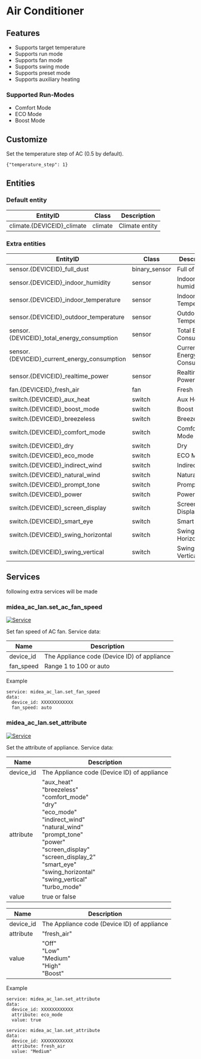 # Air Conditioner
## Features
- Supports target temperature
- Supports run mode
- Supports fan mode
- Supports swing mode
- Supports preset mode
- Supports auxiliary heating

### Supported Run-Modes
- Comfort Mode
- ECO Mode
- Boost Mode

## Customize

Set the temperature step of AC (0.5 by default).

```
{"temperature_step": 1}
```

## Entities
### Default entity
EntityID | Class | Description
--- | --- | ---
climate.{DEVICEID}_climate | climate | Climate entity

### Extra entities

EntityID | Class | Description
--- | --- | ---
sensor.{DEVICEID}_full_dust | binary_sensor | Full of Dust
sensor.{DEVICEID}_indoor_humidity | sensor | Indoor humidity
sensor.{DEVICEID}_indoor_temperature | sensor | Indoor Temperature
sensor.{DEVICEID}_outdoor_temperature | sensor | Outdoor Temperature
sensor.{DEVICEID}_total_energy_consumption | sensor | Total Energy Consumption
sensor.{DEVICEID}_current_energy_consumption | sensor | Current Energy Consumption
sensor.{DEVICEID}_realtime_power | sensor | Realtime Power
fan.{DEVICEID}_fresh_air | fan | Fresh Air
switch.{DEVICEID}_aux_heat | switch | Aux Heating
switch.{DEVICEID}_boost_mode | switch | Boost Mode
switch.{DEVICEID}_breezeless | switch | Breezeless
switch.{DEVICEID}_comfort_mode | switch | Comfort Mode
switch.{DEVICEID}_dry | switch | Dry
switch.{DEVICEID}_eco_mode | switch | ECO Mode
switch.{DEVICEID}_indirect_wind | switch | Indirect Wind
switch.{DEVICEID}_natural_wind | switch | Natural Wind
switch.{DEVICEID}_prompt_tone | switch | Prompt Tone
switch.{DEVICEID}_power | switch | Power
switch.{DEVICEID}_screen_display | switch | Screen Display
switch.{DEVICEID}_smart_eye | switch | Smart Eye
switch.{DEVICEID}_swing_horizontal | switch | Swing Horizontal
switch.{DEVICEID}_swing_vertical | switch | Swing Vertical


## Services
following extra services will be made

### midea_ac_lan.set_ac_fan_speed

[![Service](https://my.home-assistant.io/badges/developer_call_service.svg)](https://my.home-assistant.io/redirect/developer_call_service/?service=midea_ac_lan.set_ac_fan_speed)

Set fan speed of AC fan. Service data:

Name | Description
--- | ---
device_id | The Appliance code (Device ID) of appliance
fan_speed | Range 1 to 100 or auto

Example
```
service: midea_ac_lan.set_fan_speed
data:
  device_id: XXXXXXXXXXXX
  fan_speed: auto
```

### midea_ac_lan.set_attribute

[![Service](https://my.home-assistant.io/badges/developer_call_service.svg)](https://my.home-assistant.io/redirect/developer_call_service/?service=midea_ac_lan.set_attribute)

Set the attribute of appliance. Service data:

Name | Description
--- | ---
device_id | The Appliance code (Device ID) of appliance
attribute | "aux_heat"<br/>"breezeless"<br/>"comfort_mode"<br/>"dry"<br/>"eco_mode"<br/>"indirect_wind"<br/>"natural_wind"<br/>"prompt_tone"<br/>"power"<br/>"screen_display"<br/>"screen_display_2"<br/>"smart_eye"<br/>"swing_horizontal"<br/>"swing_vertical"<br/>"turbo_mode"
value | true or false

Name | Description
--- | ---
device_id | The Appliance code (Device ID) of appliance
attribute | "fresh_air"
value | "Off"<br/>"Low"<br/>"Medium"<br/>"High"<br>"Boost"

Example
```
service: midea_ac_lan.set_attribute
data:
  device_id: XXXXXXXXXXXX
  attribute: eco_mode
  value: true
```

```
service: midea_ac_lan.set_attribute
data:
  device_id: XXXXXXXXXXXX
  attribute: fresh_air
  value: "Medium"
```